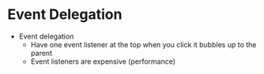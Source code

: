 # Event Delegation
  - Event delegation
    - Have one event listener at the top when you click it bubbles up to the parent
    - Event listeners are expensive (performance)